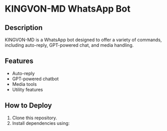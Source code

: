 # KINGVON-MD WhatsApp Bot

## Description
KINGVON-MD is a WhatsApp bot designed to offer a variety of commands, including auto-reply, GPT-powered chat, and media handling.

## Features
- Auto-reply
- GPT-powered chatbot
- Media tools
- Utility features

## How to Deploy
1. Clone this repository.
2. Install dependencies using:
